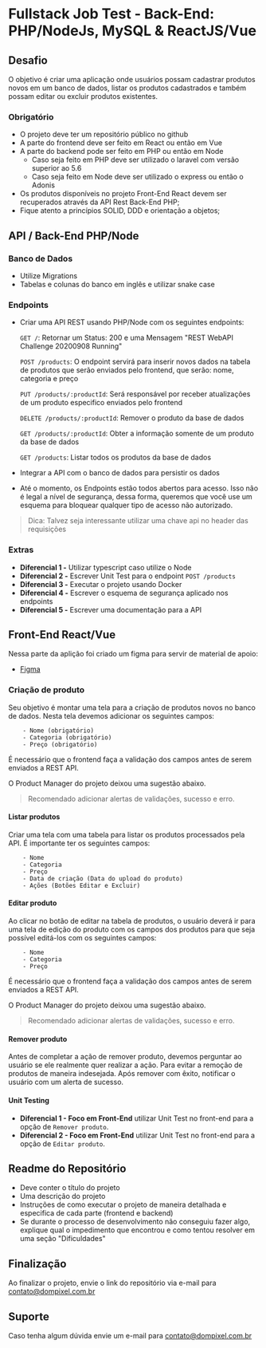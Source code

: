 # Fullstack Job Test - Back-End: PHP/NodeJs, MySQL & ReactJS/Vue

## Desafio

O objetivo é  criar uma aplicação onde usuários possam cadastrar produtos novos em um banco de dados, listar os produtos cadastrados e também possam editar ou excluir produtos existentes.
 
### Obrigatório

- O projeto deve ter um repositório público no github
- A parte do frontend deve ser feito em React ou então em Vue
- A parte do backend pode ser feito em PHP ou então em Node
  - Caso seja feito em PHP deve ser utilizado o laravel com versão superior ao 5.6
  - Caso seja feito em Node deve ser utilizado o express ou então o Adonis
- Os produtos disponíveis no projeto Front-End React devem ser recuperados através da API Rest Back-End PHP;
- Fique atento a princípios SOLID, DDD e orientação a objetos;
 
## API / Back-End PHP/Node
 
 ### Banco de Dados
 
 - Utilize Migrations
 - Tabelas e colunas do banco em inglês e utilizar snake case
 
 ### Endpoints
 
- Criar uma API REST usando PHP/Node com os seguintes endpoints:
      
     `GET /`: Retornar um Status: 200 e uma Mensagem "REST WebAPI Challenge 20200908 Running"
     
     `POST /products`: O endpoint servirá para inserir novos dados na tabela de produtos que serão enviados pelo frontend, que serão: nome, categoria e preço
     
     `PUT /products/:productId`: Será responsável por receber atualizações de um produto especifico enviados pelo frontend
     
     `DELETE /products/:productId`: Remover o produto da base de dados
     
     `GET /products/:productId`: Obter a informação somente de um produto da base de dados
     
     `GET /products`: Listar todos os produtos da base de dados
 
 - Integrar a API com o banco de dados para persistir os dados
 - Até o momento, os Endpoints estão todos abertos para acesso. Isso não é legal a nível de segurança, dessa forma, queremos que você use um esquema para bloquear qualquer tipo de acesso não autorizado.
 
 > Dica: Talvez seja interessante utilizar uma chave api no header das requisições
 
### Extras

- **Diferencial 1 -** Utilizar typescript caso utilize o Node
- **Diferencial 2 -** Escrever Unit Test para o endpoint `POST /products`
- **Diferencial 3 -** Executar o projeto usando Docker
- **Diferencial 4 -** Escrever o esquema de segurança aplicado nos endpoints
- **Diferencial 5 -** Escrever uma documentação para a API
 
## Front-End React/Vue

Nessa parte da aplição foi criado um figma para servir de material de apoio:

- [Figma](https://www.figma.com/file/RvniDEVlsA0kBMV8eSf57M/Fullstack-Job-Test?node-id=0%3A1)

### Criação de produto
 
Seu objetivo é montar uma tela para a criação de produtos novos no banco de dados. 
Nesta tela devemos adicionar os seguintes campos:

        - Nome (obrigatório)
        - Categoria (obrigatório)
        - Preço (obrigatório)
    
É necessário que o frontend faça a validação dos campos antes de serem enviados a REST API. 

O Product Manager do projeto deixou uma sugestão abaixo.

> Recomendado adicionar alertas de validações, sucesso e erro.

 
#### Listar produtos
 
Criar uma tela com uma tabela para listar os produtos processados pela API. É importante ter os seguintes campos:
 
        - Nome
        - Categoria
        - Preço
        - Data de criação (Data do upload do produto)
        - Ações (Botões Editar e Excluir)
 
#### Editar produto
 
Ao clicar no botão de editar na tabela de produtos, o usuário deverá ir para uma tela de edição do produto com os campos dos produtos para que seja possível editá-los com os seguintes campos:

        - Nome
        - Categoria
        - Preço
        
É necessário que o frontend faça a validação dos campos antes de serem enviados a REST API. 

O Product Manager do projeto deixou uma sugestão abaixo.

> Recomendado adicionar alertas de validações, sucesso e erro.

#### Remover produto
 
Antes de completar a ação de remover produto, devemos perguntar ao usuário se ele realmente quer realizar a ação. Para evitar a remoção de produtos de maneira indesejada. 
Após remover com êxito, notificar o usuário com um alerta de sucesso. 

#### Unit Testing
 
- **Diferencial 1 - Foco em Front-End** utilizar Unit Test no front-end para a opção de `Remover produto`. 
- **Diferencial 2 - Foco em Front-End** utilizar Unit Test no front-end para a opção de `Editar produto`. 
 
## Readme do Repositório
 
- Deve conter o título do projeto
- Uma descrição do projeto
- Instruções de como executar o projeto de maneira detalhada e especifica de cada parte (frontend e backend)
- Se durante o processo de desenvolvimento não conseguiu fazer algo, explique qual o impedimento que encontrou e como tentou resolver em uma seção "Dificuldades"

## Finalização 

Ao finalizar o projeto, envie o link do repositório via e-mail para contato@dompixel.com.br

## Suporte

Caso tenha algum dúvida envie um e-mail para contato@dompixel.com.br 
